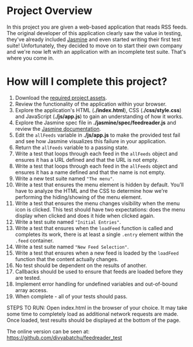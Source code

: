 # Project Overview

In this project you are given a web-based application that reads RSS feeds. The original developer of this application clearly saw the value in testing, they've already included [Jasmine](http://jasmine.github.io/) and even started writing their first test suite! Unfortunately, they decided to move on to start their own company and we're now left with an application with an incomplete test suite. That's where you come in.




# How will I complete this project?



1. Download the [required project assets](http://github.com/udacity/frontend-nanodegree-feedreader).
2. Review the functionality of the application within your browser.
3. Explore the application's HTML (**./index.html**), CSS (**./css/style.css**) and JavaScript (**./js/app.js**) to gain an understanding of how it works.
4. Explore the Jasmine spec file in **./jasmine/spec/feedreader.js** and review the [Jasmine documentation](http://jasmine.github.io).
5. Edit the `allFeeds` variable in **./js/app.js** to make the provided test fail and see how Jasmine visualizes this failure in your application.
6. Return the `allFeeds` variable to a passing state.
7. Write a test that loops through each feed in the `allFeeds` object and ensures it has a URL defined and that the URL is not empty.
8. Write a test that loops through each feed in the `allFeeds` object and ensures it has a name defined and that the name is not empty.
9. Write a new test suite named `"The menu"`.
10. Write a test that ensures the menu element is hidden by default. You'll have to analyze the HTML and the CSS to determine how we're performing the hiding/showing of the menu element.
11. Write a test that ensures the menu changes visibility when the menu icon is clicked. This test should have two expectations: does the menu display when clicked and does it hide when clicked again.
12. Write a test suite named `"Initial Entries"`.
13. Write a test that ensures when the `loadFeed` function is called and completes its work, there is at least a single `.entry` element within the `.feed` container.
14. Write a test suite named `"New Feed Selection"`.
15. Write a test that ensures when a new feed is loaded by the `loadFeed` function that the content actually changes.
16. No test should be dependent on the results of another.
17. Callbacks should be used to ensure that feeds are loaded before they are tested.
18. Implement error handling for undefined variables and out-of-bound array access.
19. When complete - all of your tests should pass. 

STEPS TO RUN:
Open index.html in the browser of your choice. It may take some time to completely load as additional network requests are made. Once loaded, test results should be displayed at the bottom of the page.

The online version can be seen at: https://github.com/divyabatchu/feedreader_test

